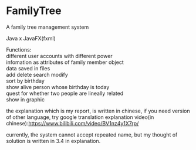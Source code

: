 # FamilyTree
A family tree management system

Java x JavaFX(fxml)  

Functions:  
different user accounts with different power  
infomation as attributes of family member object   
data saved in files  
add delete search modify  
sort by birthday  
show alive person whose birthday is today  
quest for whether two people are lineally related  
show in graphic 

the explanation which is my report, is written in chinese, if you need version of other language, try google translation
explanation video(in chinese):https://www.bilibili.com/video/BV1nz4y1X7rp/

currently, the system cannot accept repeated name, but my thought of solution is written in 3.4 in explanation.
